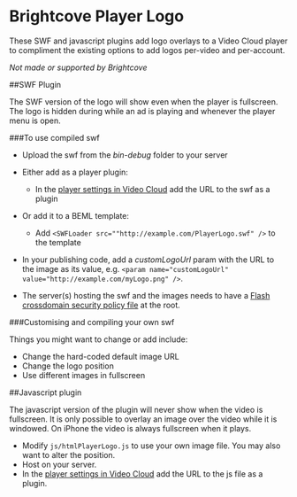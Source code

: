 Brightcove Player Logo
======================
These SWF and javascript plugins add logo overlays to a Video Cloud player to compliment the existing options to add logos per-video and per-account.

_Not made or supported by Brightcove_

##SWF Plugin

The SWF version of the logo will show even when the player is fullscreen. The logo is hidden during while an ad is playing and whenever the player menu is open.

###To use compiled swf

* Upload the swf from the _bin-debug_ folder to your server
* Either add as a player plugin:
    *  In the [player settings in Video Cloud](http://videocloud.brightcove.com/publishing) add the URL to the swf as a plugin
* Or add it to a BEML template:
    * Add `<SWFLoader src=""http://example.com/PlayerLogo.swf" />` to the template
* In your publishing code, add a _customLogoUrl_ param with the URL to the image as its value, e.g. `<param name="customLogoUrl" value="http://example.com/myLogo.png" />`.

* The server(s) hosting the swf and the images needs to have a [Flash crossdomain security policy file](http://support.brightcove.com/en/video-cloud/docs/cross-domain-security-flash) at the root.

###Customising and compiling your own swf

Things you might want to change or add include:

* Change the hard-coded default image URL
* Change the logo position
* Use different images in fullscreen

##Javascript plugin

The javascript version of the plugin will never show when the video is fullscreen. It is only possible to overlay an image over the video while it is windowed. On iPhone the video is always fullscreen when it plays.

* Modify `js/htmlPlayerLogo.js` to use your own image file. You may also want to alter the position.
* Host on your server.
* In the [player settings in Video Cloud](http://videocloud.brightcove.com/publishing) add the URL to the js file as a plugin.